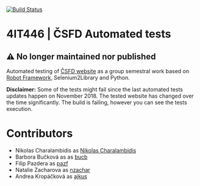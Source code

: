 [![Build Status](https://travis-ci.org/Nikolas-Charalambidis/4IT446.svg?branch=master)](https://travis-ci.org/Nikolas-Charalambidis/4IT446)

# 4IT446 | ČSFD Automated tests

## ⚠ No longer maintained nor published

Automated testing of [ČSFD website](https://www.csfd.cz/) as a group semestral work based on [Robot Framework](http://robotframework.org/), Selenium2Library and Python.

**Disclaimer:** Some of the tests might fail since the last automated tests updates happen on November 2018. The tested website has changed over the time significantly. The build is failing, however you can see the tests execution.

# Contributors

 - Nikolas Charalambidis as [Nikolas Charalambidis](https://github.com/Nikolas-Charalambidis)
 - Barbora Bučková as as [bucb](https://github.com/bucb)
 - Filip Pazdera as [pazf](https://github.com/pazf)
 - Natalie Zacharova as [nzachar](https://github.com/nzachar)
 - Andrea Kropáčková as [ajkus](https://github.com/ajkus)
